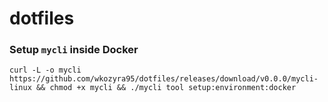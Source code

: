 # dotfiles


### Setup `mycli` inside Docker

```
curl -L -o mycli https://github.com/wkozyra95/dotfiles/releases/download/v0.0.0/mycli-linux && chmod +x mycli && ./mycli tool setup:environment:docker
```
